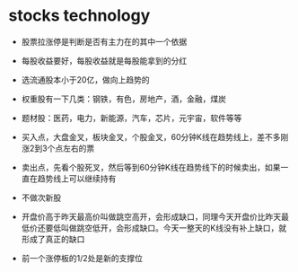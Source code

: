 # stocks technology

- 股票拉涨停是判断是否有主力在的其中一个依据

- 每股收益要好，每股收益就是每股能拿到的分红

- 选流通股本小于20亿，做向上趋势的
- 权重股有一下几类：钢铁，有色，房地产，酒，金融，煤炭
- 题材股：医药，电力，新能源，汽车，芯片，元宇宙，软件等等

- 买入点，大盘金叉，板块金叉，个股金叉，60分钟K线在趋势线上，差不多刚涨2到3个点左右的票
- 卖出点，先看个股死叉，然后等到60分钟K线在趋势线下的时候卖出，如果一直在趋势线上可以继续持有

- 不做次新股

- 开盘价高于昨天最高价叫做跳空高开，会形成缺口，同理今天开盘价比昨天最低价还要低叫做跳空低开，会形成缺口。今天一整天的K线没有补上缺口，就形成了真正的缺口

- 前一个涨停板的1/2处是新的支撑位
